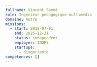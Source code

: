 ```yaml
---
fullname: Vincent Sommé
role: Ingénieur pédagogique multimédia
domaine: Autre
missions:
  - start: 2018-07-01
    end: 2025-12-31
    status: independent
    employer: INOPS
    startups:
      - diagoriente
competences: []
---
```

